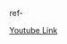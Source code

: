 ref- 

[Youtube Link](https://www.youtube.com/watch?v=YJn9-2OMapo&list=PLj2ea3LWzneW5GSRRCvVvjn4croHn4Ev-&index=7)